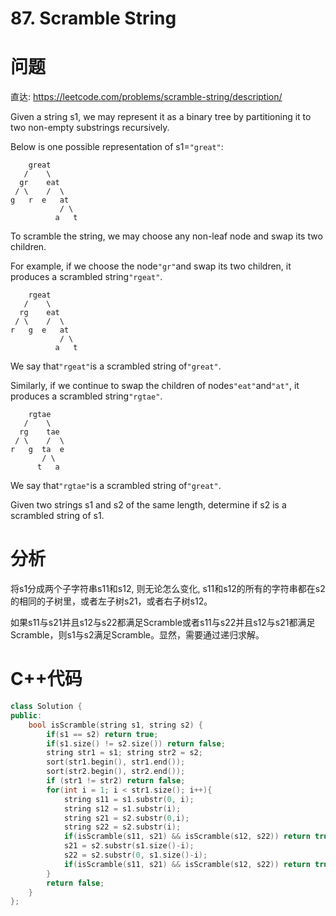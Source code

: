 # 87. Scramble String

# 问题

直达: https://leetcode.com/problems/scramble-string/description/

Given a string s1, we may represent it as a binary tree by partitioning it to two non-empty substrings recursively.

Below is one possible representation of s1=`"great"`:

```
    great
   /    \
  gr    eat
 / \    /  \
g   r  e   at
           / \
          a   t
```

To scramble the string, we may choose any non-leaf node and swap its two children.

For example, if we choose the node`"gr"`and swap its two children, it produces a scrambled string`"rgeat"`.

```
    rgeat
   /    \
  rg    eat
 / \    /  \
r   g  e   at
           / \
          a   t
```

We say that`"rgeat"`is a scrambled string of`"great"`.

Similarly, if we continue to swap the children of nodes`"eat"`and`"at"`, it produces a scrambled string`"rgtae"`.

```
    rgtae
   /    \
  rg    tae
 / \    /  \
r   g  ta  e
       / \
      t   a
```

We say that`"rgtae"`is a scrambled string of`"great"`.

Given two strings s1 and s2 of the same length, determine if s2 is a scrambled string of s1.

# 分析

将s1分成两个子字符串s11和s12, 则无论怎么变化, s11和s12的所有的字符串都在s2的相同的子树里，或者左子树s21，或者右子树s12。

如果s11与s21并且s12与s22都满足Scramble或者s11与s22并且s12与s21都满足Scramble，则s1与s2满足Scramble。显然，需要通过递归求解。

# C++代码

```cpp
class Solution {
public:
    bool isScramble(string s1, string s2) {
        if(s1 == s2) return true;
        if(s1.size() != s2.size()) return false;
        string str1 = s1; string str2 = s2;
        sort(str1.begin(), str1.end());
        sort(str2.begin(), str2.end());
        if (str1 != str2) return false;
        for(int i = 1; i < str1.size(); i++){
            string s11 = s1.substr(0, i);
            string s12 = s1.substr(i);
            string s21 = s2.substr(0,i);
            string s22 = s2.substr(i);
            if(isScramble(s11, s21) && isScramble(s12, s22)) return true;
            s21 = s2.substr(s1.size()-i);
            s22 = s2.substr(0, s1.size()-i);
            if(isScramble(s11, s21) && isScramble(s12, s22)) return true;
        }
        return false;
    } 
};
```





